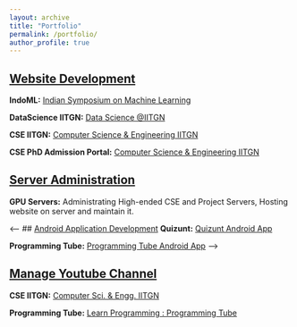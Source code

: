 ```yaml
---
layout: archive
title: "Portfolio"
permalink: /portfolio/
author_profile: true
---
```


## <ins>Website Development</ins>
**IndoML:** [Indian Symposium on Machine Learning](https://indoml.in/)

**DataScience IITGN:** [Data Science @IITGN](https://labs.iitgn.ac.in/datascience/)

**CSE IITGN:** [Computer Science & Engineering IITGN](https://cs.iitgn.ac.in/)

**CSE PhD Admission Portal:** [Computer Science & Engineering IITGN ](https://cs.iitgn.ac.in/)



## <ins>Server Administration</ins>
**GPU Servers:** Administrating High-ended CSE and Project Servers, Hosting website on server and maintain it. 

<-- ## <ins>Android Application Development</ins>
**Quizunt:** [Quizunt Android App](https://play.google.com/store/apps/details?id=oak.tech.quizunt)

**Programming Tube:** [Programming Tube Android App](https://play.google.com/store/apps/details?id=com.programmingtube)
-->
## <ins>Manage Youtube Channel</ins>
**CSE IITGN:** [Computer Sci. & Engg. IITGN](https://www.youtube.com/channel/UCPYUnvUV3CiMmkhfYME48QQ)

**Programming Tube:** [Learn Programming : Programming Tube](https://www.youtube.com/c/ProgrammingTube)

